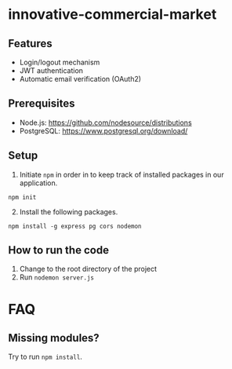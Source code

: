 # innovative-commercial-market

## Features

* Login/logout mechanism
* JWT authentication
* Automatic email verification (OAuth2)

## Prerequisites

* Node.js: https://github.com/nodesource/distributions
* PostgreSQL: https://www.postgresql.org/download/

## Setup

1. Initiate `npm` in order in to keep track of installed packages in our application.

```
npm init
```

2. Install the following packages.

```
npm install -g express pg cors nodemon
```

## How to run the code

1. Change to the root directory of the project
2. Run `nodemon server.js`


# FAQ

## Missing modules?

Try to run `npm install`.
